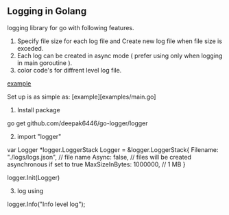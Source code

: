 ## Logging in Golang 

logging library for go with following features.
1. Specify file size for each log file and Create new log file when file size is exceded.
2. Each log can be created in async mode ( prefer using only when logging in main goroutine ).
3. color code's for diffrent level log file.

[example](examples/console.png)

Set up is as simple as:
[example][examples/main.go]

1. Install package

go get github.com/deepak6446/go-logger/logger

2. import "logger"

var Logger *logger.LoggerStack
	Logger = &logger.LoggerStack{
		Filename: "./logs/logs.json", 		// file name 
		Async: false,                       // files will be created asynchronous if set to true
		MaxSizeInBytes: 1000000,            // 1 MB
	}

logger.Init(Logger)

3. log using 

logger.Info("Info level log");